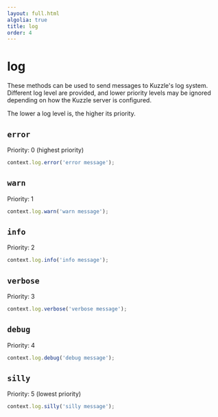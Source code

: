 ```yaml
---
layout: full.html
algolia: true
title: log
order: 4
---
```


# log


These methods can be used to send messages to Kuzzle's log system.  
Different log level are provided, and lower priority levels may be ignored depending on how the Kuzzle server is configured.

The lower a log level is, the higher its priority.

## `error`

Priority: 0 (highest priority)

```js
context.log.error('error message');
```

## `warn`

Priority: 1

```js
context.log.warn('warn message');
```

## `info`

Priority: 2

```js
context.log.info('info message');
```

## `verbose`

Priority: 3

```js
context.log.verbose('verbose message');
```

## `debug`

Priority: 4

```js
context.log.debug('debug message');
```

## `silly`

Priority: 5 (lowest priority)

```js
context.log.silly('silly message');
```
